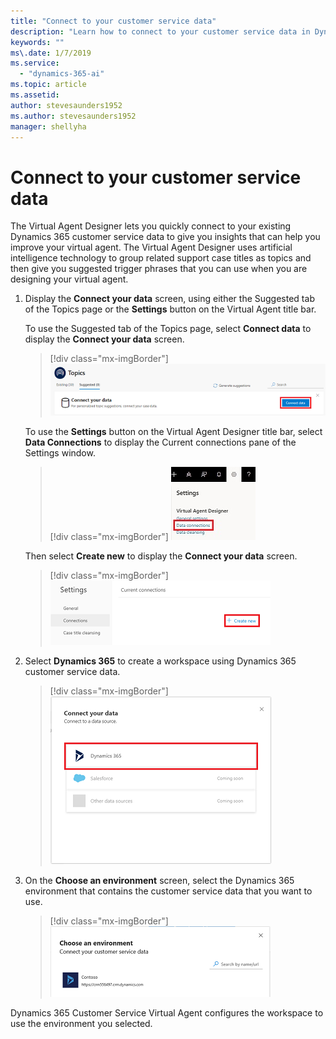 ```yaml
---
title: "Connect to your customer service data"
description: "Learn how to connect to your customer service data in Dynamics 365 Customer Service Virtual Agent."
keywords: ""
ms\.date: 1/7/2019
ms.service:
  - "dynamics-365-ai"
ms.topic: article
ms.assetid: 
author: stevesaunders1952
ms.author: stevesaunders1952
manager: shellyha
---
```


# Connect to your customer service data

The Virtual Agent Designer lets you quickly connect to your existing Dynamics 365 customer service data to give you insights that can help you improve your virtual agent. The Virtual Agent Designer uses artificial intelligence technology to group related support case titles as topics and then give you suggested trigger phrases that you can use when you are designing your virtual agent.

1. Display the **Connect your data** screen, using either the Suggested tab of the Topics page or the **Settings** button on the Virtual Agent title bar.

    To use the Suggested tab of the Topics page, select **Connect data** to display the **Connect your data** screen.

   > [!div class="mx-imgBorder"]
   > ![Connect Suggested tab](media/how-to-connect-data-1-1.PNG)

    To use the **Settings** button on the Virtual Agent Designer title bar, select **Data Connections** to display the Current connections pane of the Settings window.

   > [!div class="mx-imgBorder"]
   > ![Display current connections](media/how-to-connect-data-1.PNG)

    Then select **Create new** to display the **Connect your data** screen.

   > [!div class="mx-imgBorder"]
   > ![Create new](media/how-to-connect-data-2.PNG)

2. Select **Dynamics 365** to create a workspace using Dynamics 365 customer service data.

   > [!div class="mx-imgBorder"]
   > ![Select Dynamics 365](media/how-to-connect-data-3.PNG)

3. On the **Choose an environment** screen, select the Dynamics 365 environment that contains the customer service data that you want to use.

   > [!div class="mx-imgBorder"]
   > ![Choose environment](media/how-to-connect-data-4.PNG)

Dynamics 365 Customer Service Virtual Agent configures the workspace to use the environment you selected.

